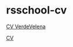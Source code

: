 # rsschool-cv

[CV VerdeVelena](https://VerdeVelena.github.io/rsschool-cv/cv)

[CV](https://VerdeVelena.github.io/rsschool-cv/)
